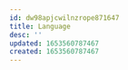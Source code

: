 ```yaml
---
id: dw98apjcwilnzrope871647
title: Language
desc: ''
updated: 1653560787467
created: 1653560787467
---
```


